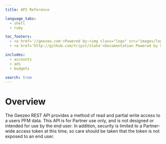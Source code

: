 ```yaml
---
title: API Reference

language_tabs:
  - shell
  - ruby

toc_footers:
  - <a href='//geezeo.com'>Powered by:<img class="logo" src="images/logo.png"></a>
  - <a href='http://github.com/tripit/slate'>Documentation Powered by Slate</a>

includes:
  - accounts
  - ads
  - budgets

search: true
---
```


# Overview

The Geezeo REST API provides a method of read and partial write access to a users PFM data. This API is for Partner use only, and is not designed or intended for use by the end user. In addition, security is limited to a Partner-wide access token at this time, so care should be taken that the token is not exposed to an end user.
